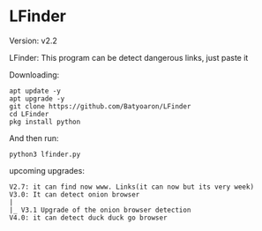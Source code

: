 # LFinder

Version: v2.2

LFinder: This program can be detect dangerous links, just paste it

 
 Downloading:

    apt update -y
    apt upgrade -y
    git clone https://github.com/Batyoaron/LFinder
    cd LFinder
    pkg install python
    
 
 And then run:

    python3 lfinder.py


upcoming upgrades:
    
    
    V2.7: it can find now www. Links(it can now but its very week)
    V3.0: It can detect onion browser
    |
    |_ V3.1 Upgrade of the onion browser detection
    V4.0: it can detect duck duck go browser


 
